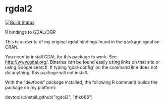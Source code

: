 rgdal2
======

[![Build Status](https://travis-ci.org/thk686/rgdal2.png?branch=master)](https://travis-ci.org/thk686/rgdal2)

R bindings to GDAL/OGR

This is a rewrite of my original rgdal bindings found in the package rgdal on CRAN.

You need to install GDAL for this package to work. See http://www.gdal.org/. Binaries can be
found easily using links on that site or using Google search. If typing 'gdal-config' on the
command line does not do anything, this package will not install.

With the "devtools" package installed, the following R command builds the package on my platform: 

devtools::install_github("rgdal2", "thk686")
